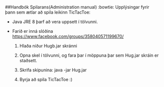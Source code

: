 ﻿##Handbók Spilarans(Administration manual) :bowtie:
Upplýsingar fyrir þann sem ætlar að spila leikinn TicTacToe:

 * Java JRE 8 þarf að vera uppsett í tölvunni.

 * Farið er inná slóðina https://www.facebook.com/groups/358040571199670/

   1. Hlaða niður Hugb.jar skránni
   
   2. Opna skel í tölvunni, og fara þar í möppuna þar sem Hug.jar skráin er staðsett.

   3. Skrifa skipunina: java -jar Hug.jar

   4. Byrja að spila TicTacToe  :)
	


 



